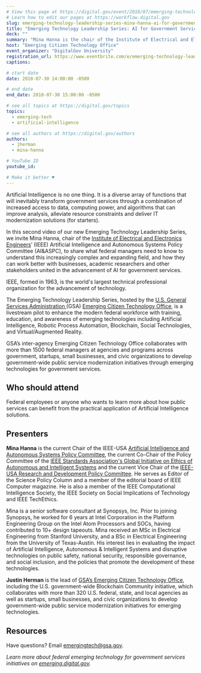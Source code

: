 ```yaml
---
# View this page at https://digital.gov/event/2018/07/emerging-technology-leadership-series-ai-for
# Learn how to edit our pages at https://workflow.digital.gov
slug: emerging-technology-leadership-series-mina-hanna-ai-for-government-services
title: "Emerging Technology Leadership Series: AI for Government Services with Mina Hanna"
deck: ""
summary: "Mina Hanna is the chair of the Institute of Electrical and Electronics Engineers’ (IEEE) Artificial Intelligence and Autonomous Systems Policy Committee. He will share what federal managers need to know to understand this increasingly complex and expanding field."
host: "Emerging Citizen Technology Office"
event_organizer: "DigitalGov University"
registration_url: https://www.eventbrite.com/e/emerging-technology-leadership-series-mina-hanna-and-ai-for-government-services-registration-48381530460
captions: 

# start date
date: 2018-07-30 14:00:00 -0500

# end date
end_date: 2018-07-30 15:00:00 -0500

# see all topics at https://digital.gov/topics
topics: 
  - emerging-tech
  - artificial-intelligence

# see all authors at https://digital.gov/authors
authors: 
  - jherman
  - mina-hanna

# YouTube ID
youtube_id: 

# Make it better ♥
---
```


Artificial Intelligence is no one thing. It is a diverse array of functions that will inevitably transform government services through a combination of increased access to data, computing power, and algorithms that can improve analysis, alleviate resource constraints and deliver IT modernization solutions (for starters).

In this second video of our new Emerging Technology Leadership Series, we invite Mina Hanna, chair of the [Institute of Electrical and Electronics Engineers](https://www.ieee.org/)’ (IEEE) Artificial Intelligence and Autonomous Systems Policy Committee (AI&ASPC), to share what federal managers need to know to understand this increasingly complex and expanding field, and how they can work better with businesses, academic researchers and other stakeholders united in the advancement of AI for government services.

IEEE, formed in 1963, is the world's largest technical professional organization for the advancement of technology.

The Emerging Technology Leadership Series, hosted by the [U.S. General Services Administration ](https://www.gsa.gov/)(GSA) [Emerging Citizen Technology Office](https://emerging.digital.gov/), is a livestream pilot to enhance the modern federal workforce with training, education, and awareness of emerging technologies including Artificial Intelligence, Robotic Process Automation, Blockchain, Social Technologies, and Virtual/Augmented Reality.

GSA’s inter-agency Emerging Citizen Technology Office collaborates with more than 1500 federal managers at agencies and programs across government, startups, small businesses, and civic organizations to develop government-wide public service modernization initiatives through emerging technologies for government services.

## Who should attend

Federal employees or anyone who wants to learn more about how public services can benefit from the practical application of Artificial Intelligence solutions.

## Presenters

**Mina Hanna** is the current Chair of the IEEE-USA [Artificial Intelligence and Autonomous Systems Policy Committee](https://ieeeusa.org/volunteers/committees/aiaspc/), the current Co-Chair of the Policy Committee of the [IEEE Standards Association's Global Initiative on Ethics of Autonomous and Intelligent Systems](https://standards.ieee.org/develop/indconn/ec/autonomous_systems.html) and the current Vice Chair of the [IEEE-USA Research and Development Policy Committee](https://ieeeusa.org/volunteers/committees/rdpc/). He serves as Editor of the Science Policy Column and a member of the editorial board of IEEE Computer magazine. He is also a member of the IEEE Computational Intelligence Society, the IEEE Society on Social Implications of Technology and IEEE TechEthics.

Mina is a senior software consultant at Synopsys, Inc. Prior to joining Synopsys, he worked for 6 years at Intel Corporation in the Platform Engineering Group on the Intel Atom Processors and SOCs, having contributed to 10+ design tapeouts. Mina received an MSc in Electrical Engineering from Stanford University, and a BSc in Electrical Engineering from the University of Texas-Austin. His interest lies in evaluating the impact of Artificial Intelligence, Autonomous & Intelligent Systems and disruptive technologies on public safety, national security, responsible governance, and social inclusion, and the policies that promote the development of these technologies.

**Justin Herman** is the lead of [GSA’s Emerging Citizen Technology Office](https://emerging.digital.gov/), including the U.S. government-wide Blockchain Community initiative, which collaborates with more than 320 U.S. federal, state, and local agencies as well as startups, small businesses, and civic organizations to develop government-wide public service modernization initiatives for emerging technologies.

## Resources
Have questions? Email [emergingtech@gsa.gov](mailto:emergingtech@gsa.gov).

_Learn more about federal emerging technology for government services initiatives on [emerging.digital.gov](https://emerging.digital.gov/)._
